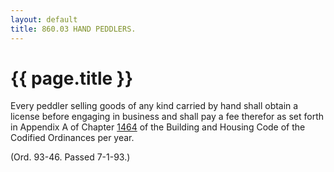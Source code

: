 ```yaml
---
layout: default 
title: 860.03 HAND PEDDLERS.
---
```


{{ page.title }}
================

Every peddler selling goods of any kind carried by hand shall obtain a
license before engaging in business and shall pay a fee therefor as set
forth in Appendix A of Chapter [1464](58d37b9c.html) of the Building and
Housing Code of the Codified Ordinances per year.

(Ord. 93-46. Passed 7-1-93.)
